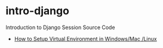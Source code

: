 # intro-django
Introduction to Django Session Source Code

- [How to Setup Virtual Environment in Windows/Mac /Linux](https://uoa-eresearch.github.io/eresearch-cookbook/recipe/2014/11/26/python-virtual-env/)
